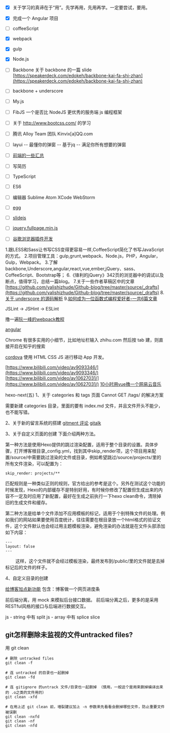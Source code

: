 - [x] 关于学习的真谛在于“用”。先学再用，先用再学。一定要尝试，要用。
- [x] 完成一个 Angular 项目
- [ ] coffeeScript
- [x] webpack
- [x] gulp
- [x] Node.js
- [ ] Backbone
关于 backbone 的一篇 slide [https://speakerdeck.com/edokeh/backbone-kai-fa-shi-zhan](https://speakerdeck.com/edokeh/backbone-kai-fa-shi-zhan)
- [ ] backbone + underscore
- [ ] My.js
- [ ] FibJS 一个是否比 NodeJS 更优秀的服务端 js 编程框架
- [ ] 关于 http://www.bootcss.com/ 的学习
- [ ] 腾讯 Alloy Team 团队 Kinvix[a]QQ.com
- [ ] layui -- 最懂你的弹窗 -- 基于jq -- 满足你所有想要的弹窗
- [ ] [前端的一些汇总](https://github.com/helloqingfeng)
- [ ] 写简历
- [ ] TypeScript
- [ ] ES6
- [ ] 编辑器 Sublime Atom XCode WebStorm
- [ ] [egg](https://egghead.io/)
- [ ] [slidejs](http://slidesjs.com/)
- [ ] [jquery.fullpage.min.js](http://www.dowebok.com/demo/2014/77/)
- [ ] [谷歌浏览器插件开发](http://open.chrome.360.cn/extension_dev/overview.html)


1.跟LESS和Sass让书写CSS变得更容易一样,CoffeeScript简化了书写JavaScript的方式。
2.项目管理工具：gulp,grunt,webpack、Node.js，PHP，Angular，Gulp，Webpack。
3.了解backbone,Underscore,angular,react,vue,ember,jQuery、sass、CoffeeScript、Bootstrap等；
6.《锋利的jQuery》342页的浏览器中的调试以及断点，值得学习，总结一篇blog。
7.关于一些作者草稿区中的文章[https://github.com/yalishizhude/Github-blog/tree/master/source/_drafts](https://github.com/yalishizhude/Github-blog/tree/master/source/_drafts)
8.[关于 underscore 的源码解析](http://www.cnblogs.com/shytong/p/5901753.html)
9.[如何成为一位函数式编程爱好者-一共6篇文章](http://www.w3cplus.com/javascript/so-you-want-to-be-a-functional-programmer-part-2.html)

JSLint -> JSHint -> ESLint



撸一遍[阮一峰的webpack教程](https://github.com/ruanyf/webpack-demos)

[angular](http://v.youku.com/v_show/id_XMTcwMzAxNzA1Mg==.html?f=28019830&spm=a2hzp.8244740.0.0)


Chrome 有很多实用的小细节，比如地址栏输入 zhihu.com 然后按 tab 建，则直接开启在知乎的搜索


[cordova](http://cordova.axuer.com/#getstarted) 使用 HTML CSS JS 进行移动 App 开发。


[https://www.bilibili.com/video/av9093346/](https://www.bilibili.com/video/av9093346/)
[https://www.bilibili.com/video/av10627031/](https://www.bilibili.com/video/av10627031/)
[10小时用vue撸一个网易云音乐](https://www.bilibili.com/video/av10956598/)




hexo-next(五) 
1、关于 categories 和 tags 页面 Cannot GET /tags/ 的解决方案

需要新建 categories 目录，里面的要有 index.md 文件，并且文件开头不能少，也不能写错。

2、关于新的留言系统的搭建
[gitment 评论](https://github.com/imsun/gitment)
[gitalk](https://github.com/gitalk/gitalk)

3、关于自定义页面的创建
下面介绍两种方法。

第一种方法是使用Hexo提供的跳过渲染配置，适用于整个目录的设置。具体步骤，打开博客根目录_config.yml，找到其中skip_render项，这个项目用来配置/source/中需要跳过渲染的文件或目录，例如希望跳过/source/projects/里的所有文件渲染，可以配置为：
```
skip_render: projects/**
```

匹配规则是一种类似正则的规则，官方给出的参考是这个。另外在测试这个功能的时候发现，Hexo的内部缓存不是特别好用，有时候你修改了配置但生成出来的内容不一定及时应用了新配置，最好在生成之前执行一下hexo clean命令，清除掉旧的生成文件和缓存。

第二种方法是给单个文件添加不应用模板的标记，适用于个别特殊文件的处理。例如我们的网站如果要使用百度统计，往往需要在根目录放一个html格式的验证文件，这个文件默认也会经过用主题模板渲染，避免渲染的办法就是在文件头部添加如下内容：

```
---
layout: false
---
```
　　
这样，这个文件就不会经过模板渲染，最终发布到/public/里的文件就是去掉标记后的文件的样子。

4、自定义目录的创建

[给博客加点新功能](http://blog.csdn.net/qq_33699981/article/details/72716951)
包含：博客做一个网页进度条




前后端分离，用 mock 来模拟后台接口数据。
前后端分离之后，更多的是采用RESTful风格的接口与后端进行数据交互。




js - string 中有 split
js - array 中有 splice slice




## git怎样删除未监视的文件untracked files?
用 git clean
```
# 删除 untracked files
git clean -f
 
# 连 untracked 的目录也一起删掉
git clean -fd
 
# 连 gitignore 的untrack 文件/目录也一起删掉 （慎用，一般这个是用来删掉编译出来的 .o之类的文件用的）
git clean -xfd
 
# 在用上述 git clean 前，墙裂建议加上 -n 参数来先看看会删掉哪些文件，防止重要文件被误删
git clean -nxfd
git clean -nf
git clean -nfd
```

